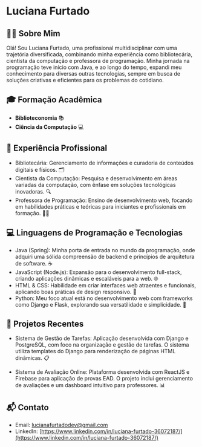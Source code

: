 # Luciana Furtado

## 👩‍💻 Sobre Mim
Olá! Sou Luciana Furtado, uma profissional multidisciplinar com uma trajetória diversificada, combinando minha experiência como bibliotecária, cientista da computação e professora de programação. Minha jornada na programação teve início com Java, e ao longo do tempo, expandi meu conhecimento para diversas outras tecnologias, sempre em busca de soluções criativas e eficientes para os problemas do cotidiano.

## 🎓 Formação Acadêmica
- **Biblioteconomia** 📚
- **Ciência da Computação** 💻

## 💼 Experiência Profissional
- Bibliotecária: Gerenciamento de informações e curadoria de conteúdos digitais e físicos. 🗂️
- Cientista da Computação: Pesquisa e desenvolvimento em áreas variadas da computação, com ênfase em soluções tecnológicas inovadoras. 🔍
- Professora de Programação: Ensino de desenvolvimento web, focando em habilidades práticas e teóricas para iniciantes e profissionais em formação. 👩‍🏫

## 💻 Linguagens de Programação e Tecnologias
- Java (Spring): Minha porta de entrada no mundo da programação, onde adquiri uma sólida compreensão de backend e princípios de arquitetura de software. ☕
- JavaScript (Node.js): Expansão para o desenvolvimento full-stack, criando aplicações dinâmicas e escaláveis para a web. 🌐
- HTML & CSS: Habilidade em criar interfaces web atraentes e funcionais, aplicando boas práticas de design responsivo. 🎨
- Python: Meu foco atual está no desenvolvimento web com frameworks como Django e Flask, explorando sua versatilidade e simplicidade. 🐍

## 🚀 Projetos Recentes
- Sistema de Gestão de Tarefas: Aplicação desenvolvida com Django e PostgreSQL, com foco na organização e gestão de tarefas. O sistema utiliza templates do Django para renderização de páginas HTML dinâmicas. 📋
  
- Sistema de Avaliação Online: Plataforma desenvolvida com ReactJS e Firebase para aplicação de provas EAD. O projeto inclui gerenciamento de avaliações e um dashboard intuitivo para professores. 📊

## 📬 Contato
- Email: [lucianafurtadodev@gmail.com](mailto:lucianafurtadodev@gmail.com)
- LinkedIn: [https://www.linkedin.com/in/luciana-furtado-36072187/](https://www.linkedin.com/in/luciana-furtado-36072187/)

